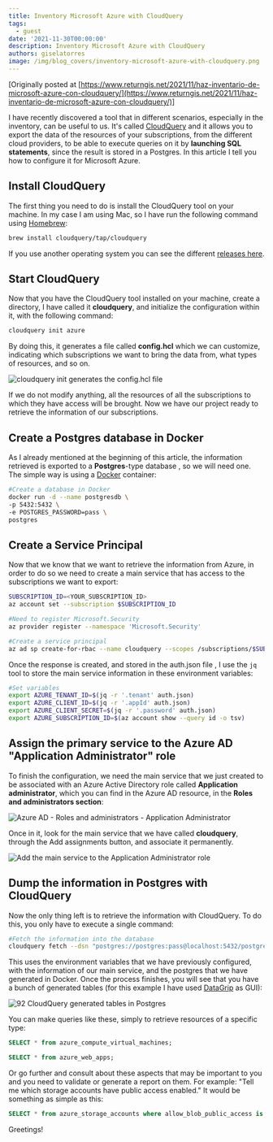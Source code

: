 ```yaml
---
title: Inventory Microsoft Azure with CloudQuery
tags:
  - guest
date: '2021-11-30T00:00:00'
description: Inventory Microsoft Azure with CloudQuery
authors: giselatorres
image: /img/blog_covers/inventory-microsoft-azure-with-cloudquery.png
---
```


[Originally posted at [https://www.returngis.net/2021/11/haz-inventario-de-microsoft-azure-con-cloudquery/](https://www.returngis.net/2021/11/haz-inventario-de-microsoft-azure-con-cloudquery/)]

I have recently discovered a tool that in different scenarios, especially in the inventory, can be useful to us. It's called [CloudQuery](https://www.cloudquery.io/) and it allows you to export the data of the resources of your subscriptions, from the different cloud providers, to be able to execute queries on it by **launching SQL statements**, since the result is stored in a Postgres. In this article I tell you how to configure it for Microsoft Azure.

## Install CloudQuery

The first thing you need to do is install the CloudQuery tool on your machine. In my case I am using Mac, so I have run the following command using [Homebrew](https://brew.sh/):

```bash
brew install cloudquery/tap/cloudquery
```

If you use another operating system you can see the different [releases here](https://github.com/cloudquery/cloudquery/releases).

## Start CloudQuery

Now that you have the CloudQuery tool installed on your machine, create a directory, I have called it **cloudquery**, and initialize the configuration within it, with the following command:

```bash
cloudquery init azure
```

By doing this, it generates a file called **config.hcl** which we can customize, indicating which subscriptions we want to bring the data from, what types of resources, and so on.

![cloudquery init generates the config.hcl file](/img/blog/inventory-microsoft-azure-with-cloudquery/cloudquery-config.hcl-file-1536x922.png 'cloudquery init generates the config.hcl file')

If we do not modify anything, all the resources of all the subscriptions to which they have access will be brought. Now we have our project ready to retrieve the information of our subscriptions.

## Create a Postgres database in Docker

As I already mentioned at the beginning of this article, the information retrieved is exported to a **Postgres**-type database , so we will need one. The simple way is using a [Docker](https://www.returngis.net/2019/02/hoy-empiezo-con-docker/) container:

```bash
#Create a database in Docker
docker run -d --name postgresdb \
-p 5432:5432 \
-e POSTGRES_PASSWORD=pass \
postgres
```

## Create a Service Principal

Now that we know that we want to retrieve the information from Azure, in order to do so we need to create a main service that has access to the subscriptions we want to export:

```bash
SUBSCRIPTION_ID=<YOUR_SUBSCRIPTION_ID>
az account set --subscription $SUBSCRIPTION_ID

#Need to register Microsoft.Security
az provider register --namespace 'Microsoft.Security'

#Create a service principal
az ad sp create-for-rbac --name cloudquery --scopes /subscriptions/$SUBSCRIPTION_ID  > auth.json
```

Once the response is created, and stored in the auth.json file , I use the `jq` tool to store the main service information in these environment variables:

```bash
#Set variables
export AZURE_TENANT_ID=$(jq -r '.tenant' auth.json)
export AZURE_CLIENT_ID=$(jq -r '.appId' auth.json)
export AZURE_CLIENT_SECRET=$(jq -r '.password' auth.json)
export AZURE_SUBSCRIPTION_ID=$(az account show --query id -o tsv)
```

## Assign the primary service to the Azure AD "Application Administrator" role

To finish the configuration, we need the main service that we just created to be associated with an Azure Active Directory role called **Application administrator**, which you can find in the Azure AD resource, in the **Roles and administrators section**:

![Azure AD - Roles and administrators - Application Administrator](/img/blog/inventory-microsoft-azure-with-cloudquery/Azure-AD-Application-administrator-role.png 'Azure AD - Roles and administrators - Application Administrator')

Once in it, look for the main service that we have called **cloudquery**, through the Add assignments button, and associate it permanently.

![Add the main service to the Application Administrator role](/img/blog/inventory-microsoft-azure-with-cloudquery/Azure-AD-Application-administrator-cloudquery-assigment-2048x542.png 'Add the main service to the Application Administrator role')

## Dump the information in Postgres with CloudQuery

Now the only thing left is to retrieve the information with CloudQuery. To do this, you only have to execute a single command:

```bash
#Fetch the information into the database
cloudquery fetch --dsn "postgres://postgres:pass@localhost:5432/postgres?sslmode=disable"
```

This uses the environment variables that we have previously configured, with the information of our main service, and the postgres that we have generated in Docker. Once the process finishes, you will see that you have a bunch of generated tables (for this example I have used [DataGrip](https://www.jetbrains.com/datagrip/) as GUI):

![92 CloudQuery generated tables in Postgres](/img/blog/inventory-microsoft-azure-with-cloudquery/92-tablas-generadas-por-CloudQuery-en-postgres-1095x1536.png '92 CloudQuery generated tables in Postgres')

You can make queries like these, simply to retrieve resources of a specific type:

```sql
SELECT * from azure_compute_virtual_machines;

SELECT * from azure_web_apps;
```

Or go further and consult about these aspects that may be important to you and you need to validate or generate a report on them. For example: "Tell me which storage accounts have public access enabled." It would be something as simple as this:

```sql
SELECT * from azure_storage_accounts where allow_blob_public_access is null
```

Greetings!
